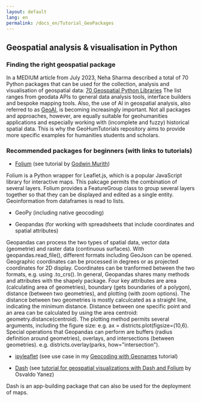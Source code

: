 ```yaml
---
layout: default
lang: en
permalink: /docs_en/Tutorial_GeoPackages
---
```


<h2>Geospatial analysis & visualisation in Python</h2>
<h3>Finding the right geospatial package</h3>

<p>In a MEDIUM article from July 2023, Neha Sharma described a total of 70 Python packages that can be used for the collection, analysis and visualisation of geospatial data:
<a href="https://medium.com/@ns_geoai/70-geospatial-python-libraries-54604d815a7b">70 Geospatial Python Libraries</a>
The list ranges from geodata APIs to general data analysis tools, interface builders and bespoke mapping tools. Also, the use of AI in geospatial analysis, also referred to as <a href="https://medium.com/@ns_geoai/what-is-geoai-90af81c6d17e">GeoAI</a>, is becoming increasingly important. Not all packages and approaches, however, are equally suitable for geohumanities applications and especially working with (incomplete and fuzzy) historical spatial data.
This is why the GeoHumTutorials repository aims to provide more specific examples for humanities students and scholars.</p>

<h3>Recommended packages for beginners (with links to tutorials)</h3>

- <a href="https://python-visualization.github.io/folium/latest/">Folium</a> (see tutorial by <a href="https://python.plainenglish.io/crafting-compelling-interactive-visualizations-with-python-and-folium-99a95d41219b">Godwin Murith</a>)
<p>Folium is a Python wrapper for Leaflet.js, which is a popular JavaScript library for interactive maps. This pakcage permits the combination of several layers. 
  Folium provides a FeatureGroup class to group several layers together so that they can be displayed and edited as a single entity. Geoinformation from dataframes is read to lists. </p>

- GeoPy (including native geocoding)
  
- Geopandas (for working with spreadsheets that include coordinates and spatial attributes)

<p>Geopandas can process the two types of spatial data, vector data (geometrie) and raster data (continuous surfaces). With geopandas.read_file(), different formats including GeoJson can be opened. Geographic coordinates can be processed in degrees or as projected coordinates for 2D display. Coordinates can be tranformed between the two formats, e.g. using .to_crs(). In general, Geopandas shares many methods and attributes with the shapely package. Four key attributes are area (calculating area of geometries), boundary (gets boundaries of a polygon), distance (between two geometries), and plotting (with zoom options). The distance between two geometries is mostly calculcated as a straight line, indicating the minimum distance. Distance between one specific point and an area can be calculated by using the area centroid: geometry.distance(centroid). The plotting method permits several arguments, including the figure size: e.g. ax = districts.plot(figsize=(10,6). Special operations that Geopandas can perform are buffers (radius definition around geometries), overlays, and intersections (between geometries). e.g. districts.overlay(parks, how="intersection").</p>
  
- <a href="https://ipyleaflet.readthedocs.io/en/latest/">ipyleaflet</a> (see use case in my <a href="https://monikabarget.github.io/GeoHumTutorials/Tutorial_geocodingGEONAMES">Geocoding with Geonames</a> tutorial)
  
- <a href="https://dash.plotly.com/tutorial">Dash</a> (see <a href="https://pub.aimind.so/geospatial-visualizations-with-dash-and-folium-a36a9face91d">tutorial for geospatial visualizations with Dash and Folium</a> by Osvaldo Yanez)
  
<p>Dash is an app-building package that can also be used for the deployment of maps.</p>
  

